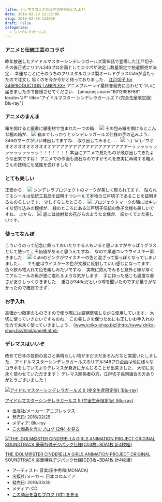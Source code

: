 ```yaml
---
title: デレマスコラボの江戸切子が届いたよ!!
date: 2016-02-28 12:30:00
slug: 2016-02-28-123000
draft: False
categories:
  - シンデレラガールズ
---
```


### アニメと伝統工芸のコラボ

昨年放送したアイドルマスターシンデレラガールズ第18話で登場した江戸切子． その後正式にリアル346プロ企画としてコラボが決定し数量限定で抽選販売が決定． 幸運なことにそのうちのクリスタルガラス製オールドグラスCuteが当たったので注文し 届くのを今か今かと待っておりました． [江戸切子 for 346PRODUCTION | ANIPLEX+](https://www.aniplexplus.com/BRcJZUJR) アニメブルーレイ最終巻発売に合わせてついに届きましたので自慢させてください． [amazonjs asin="B0126EBF88" locale="JP" title="アイドルマスター シンデレラガールズ 7 (完全生産限定版) Blu-ray"] 

### アニメのまんま

箱を開けると厳重に緩衝材で包まれた一つの箱． ![](https://lh3.googleusercontent.com/--8o_UMYP9xc/VtEDieTetGI/AAAAAAAASn8/aWdZak0v0Pc/s1024/CameraZOOM-20160227110134613.jpg) その包み紙を開けるとこんな桐の箱が． ![](https://lh3.googleusercontent.com/-bPdKGdllmkw/VtED7QkMIAI/AAAAAAAASoA/cpLDGEDospM/s1024/CameraZOOM-20160227110301792.jpg) 箱までしっかりとシンデレラガールズ仕様の手の込みよう． 346のマークがいい味出してますね． 取り出してみると．．． ![](https://lh3.googleusercontent.com/-tRuEW4ZtA4w/VtGHwcVTHAI/AAAAAAAASos/Edxg88kWoQU/s1024/CameraZOOM-20160227202443567.jpg) ＼( 'ω')／ウオオオオオオオオオオオオアアアアアアアアアアアアアアアアアアーッッッッッッッッッッッッッッ！！！！！！！ 本当にアニメで見たものが飛び出してきたような出来ですね！ アニメでの作画も流石なのですがそれを忠実に再現する職人さんの技術にも感銘を受けました！ 

### とても美しい

正面から． ![](https://lh3.googleusercontent.com/-HGpVG-aQUaQ/VtGYwszFrCI/AAAAAAAASpQ/9-LTY5TyJoA/s1024/CameraZOOM-20160227203716719.jpg) シンデレラプロジェクトのマークが美しく彫られてます． 貼られてるシールは伝統工芸品を証明すつシールで本物の江戸切子であることを証明するものらしいです． 少しずらしたところ． ![](https://lh3.googleusercontent.com/-K-DrPMJmiDg/VtJKfot_HRI/AAAAAAAASp0/mbogjyXcoTo/s1024/CameraZOOM-20160228101536604.jpg) プロジェクトマークの隣にはキレイな切り込みの模様が． 縁のところにある江戸切子伝統の魚子文様も美しいですね． 上から． ![](https://lh3.googleusercontent.com/-U-Jho0foZB8/VtJIQtoE3GI/AAAAAAAASpo/QbAyjFAxbHs/s1024/CameraZOOM-20160228100612182.jpg) 底には放射状の花びらのような文様が． 細かくてまた美しいです． 

### 使ってなんぼ

こういうのって記念に飾っておいたりする人もいると思いますがやっぱりグラスとして使ってこそ価値があると思うんですね． なので早速コレでウイスキー頂きました． ![](https://lh3.googleusercontent.com/-uyPihg-4bE4/VtGY4wJmU2I/AAAAAAAASpY/NucOr6g7UQk/s1024/CameraZOOM-20160227204049798.jpg) Cuteのピンクがウイスキーの色と混ざって紫っぽくなってしまいました．．． でも底はウイスキーの色が文様に反射していい感じになってます． 色々飲み物入れて色を楽しみたいですね． 実際に飲んでみると意外と縁が厚くてアルコールの角が更に取れるような気がします． 手に持った感じも適度な重さがありしっくりきました． 重さが346gだという噂を聞いたのですが量りがなかったので確認できず． 

### お手入れ

高価かつ限定のものですので使う際には結構緊張しながら使用しています． 大切に使っていきたいですものね． この美しさを保つためにも正しいお手入れの仕方で末永く使っていきましょう．  [www.kiriko-shop.biz](http://www.kiriko-shop.biz/html/page9.html)

### デレマスはいいぞ

改めて日本の技術の高さと素晴らしい物がまだまだあるんだなと実感いたしました． アイドルマスターシンデレラガールズのリアル346プロ企画は他に様々なコラボをしていてよりデレマスが身近にかんじることが出来ました． 大切に末永く使わせていただきます！ デレマス関係者の方，江戸切子協同組合の方ありがとうございました！ 

[![アイドルマスターシンデレラガールズ 9 \(完全生産限定版\) \[Blu-ray\]](http://ecx.images-amazon.com/images/I/61tGJhwy7CL._SL160_.jpg)](http://www.amazon.co.jp/exec/obidos/ASIN/B01597ZQJS/deltafantom-22/)

[アイドルマスターシンデレラガールズ 9 (完全生産限定版) [Blu-ray]](http://www.amazon.co.jp/exec/obidos/ASIN/B01597ZQJS/deltafantom-22/)

  * 出版社/メーカー: アニプレックス
  * 発売日: 2016/02/25
  * メディア: Blu-ray
  * [この商品を含むブログ (2件) を見る](http://d.hatena.ne.jp/asin/B01597ZQJS/deltafantom-22)



[![THE IDOLM@STER CINDERELLA GIRLS ANIMATION PROJECT ORIGINAL SOUNDTRACK 豪華特殊デジパック仕様\[CD3枚+BDA1枚 計4枚組\]](http://d.hatena.ne.jp/images/hatena_aws.gif)](http://www.amazon.co.jp/exec/obidos/ASIN/B01AQ6UKSY/deltafantom-22/)

[THE IDOLM@STER CINDERELLA GIRLS ANIMATION PROJECT ORIGINAL SOUNDTRACK 豪華特殊デジパック仕様[CD3枚+BDA1枚 計4枚組]](http://www.amazon.co.jp/exec/obidos/ASIN/B01AQ6UKSY/deltafantom-22/)

  * アーティスト: 音楽:田中秀和(MONACA)
  * 出版社/メーカー: 日本コロムビア
  * 発売日: 2016/03/30
  * メディア: CD
  * [この商品を含むブログ (1件) を見る](http://d.hatena.ne.jp/asin/B01AQ6UKSY/deltafantom-22)


